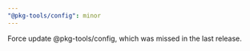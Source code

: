 ```yaml
---
"@pkg-tools/config": minor
---
```


Force update @pkg-tools/config, which was missed in the last release.
